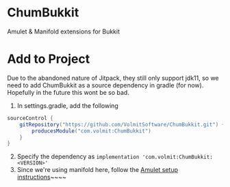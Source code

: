 # ChumBukkit
Amulet &amp; Manifold extensions for Bukkit

# Add to Project

Due to the abandoned nature of Jitpack, they still only support jdk11, so we need to add ChumBukkit as a source dependency in gradle (for now). Hopefully in the future this wont be so bad.

1. In settings.gradle, add the following
```gradle
sourceControl {
    gitRepository("https://github.com/VolmitSoftware/ChumBukkit.git") {
        producesModule("com.volmit:ChumBukkit")
    }
}
```
2. Specify the dependency as `implementation 'com.volmit:ChumBukkit:<VERSION>'`
3. Since we're using manifold here, follow the [Amulet setup instructions](https://github.com/ArcaneArts/Amulet#project-setup)~~~~